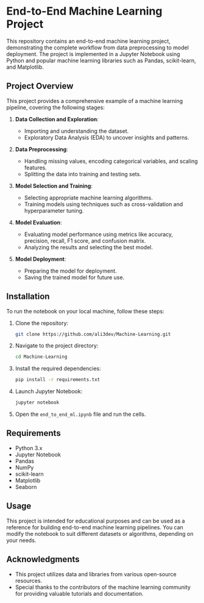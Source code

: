 # End-to-End Machine Learning Project

This repository contains an end-to-end machine learning project, demonstrating the complete workflow from data preprocessing to model deployment. The project is implemented in a Jupyter Notebook using Python and popular machine learning libraries such as Pandas, scikit-learn, and Matplotlib.

## Project Overview

This project provides a comprehensive example of a machine learning pipeline, covering the following stages:

1. **Data Collection and Exploration**: 
   - Importing and understanding the dataset.
   - Exploratory Data Analysis (EDA) to uncover insights and patterns.

2. **Data Preprocessing**:
   - Handling missing values, encoding categorical variables, and scaling features.
   - Splitting the data into training and testing sets.

3. **Model Selection and Training**:
   - Selecting appropriate machine learning algorithms.
   - Training models using techniques such as cross-validation and hyperparameter tuning.

4. **Model Evaluation**:
   - Evaluating model performance using metrics like accuracy, precision, recall, F1 score, and confusion matrix.
   - Analyzing the results and selecting the best model.

5. **Model Deployment**:
   - Preparing the model for deployment.
   - Saving the trained model for future use.

## Installation

To run the notebook on your local machine, follow these steps:

1. Clone the repository:
   ```bash
   git clone https://github.com/ali3dev/Machine-Learning.git
   ```

2. Navigate to the project directory:
   ```bash
   cd Machine-Learning
   ```

3. Install the required dependencies:
   ```bash
   pip install -r requirements.txt
   ```

4. Launch Jupyter Notebook:
   ```bash
   jupyter notebook
   ```

5. Open the `end_to_end_ml.ipynb` file and run the cells.

## Requirements

- Python 3.x
- Jupyter Notebook
- Pandas
- NumPy
- scikit-learn
- Matplotlib
- Seaborn

## Usage

This project is intended for educational purposes and can be used as a reference for building end-to-end machine learning pipelines. You can modify the notebook to suit different datasets or algorithms, depending on your needs.

## Acknowledgments

- This project utilizes data and libraries from various open-source resources.
- Special thanks to the contributors of the machine learning community for providing valuable tutorials and documentation.
